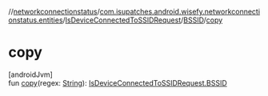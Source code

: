 //[networkconnectionstatus](../../../../index.md)/[com.isupatches.android.wisefy.networkconnectionstatus.entities](../../index.md)/[IsDeviceConnectedToSSIDRequest](../index.md)/[BSSID](index.md)/[copy](copy.md)

# copy

[androidJvm]\
fun [copy](copy.md)(regex: [String](https://kotlinlang.org/api/latest/jvm/stdlib/kotlin/-string/index.html)): [IsDeviceConnectedToSSIDRequest.BSSID](index.md)
